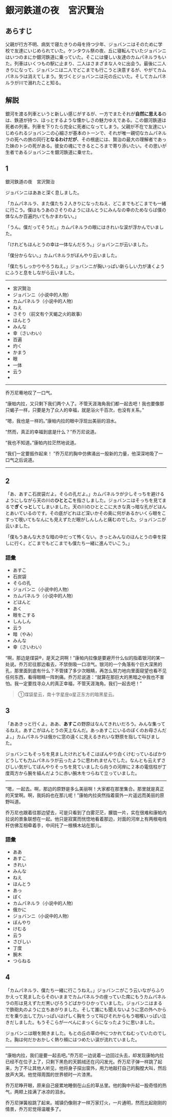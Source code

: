 # 銀河鉄道の夜　宮沢賢治

## あらすじ

父親が行方不明、病気で寝たきりの母を持つ少年、ジョバンニはそのために学校で友達にいじめられていた。ケンタウル祭の夜、丘に寝転んでいたジョバンニはいつのまにか銀河鉄道に乗っていた。そこには優しい友達のカムパネルラもいた。列車はいくつもの駅に止まり、二人はさまざまな人々に出会う。最後に二人きりになって、ジョバンニは二人でどこまでも行こうと決意するが、やがてカムパネルラは消えてしまう。気づくとジョバンニは元の丘にいた。そしてカムパネルラが川で溺れたこと知る。

## 解説

銀河を渡る列車というと新しい感じがするが、一方でまたそれが**自然に思える**のは、鉄道が持つ、ほっとするような懐かしさの魅力ゆえである。この銀河鉄道は死者の列車。列車を下りたら完全に死者になってしまう。父親が不在で友達にいじめられるジョバンニの心細さが基本のトーンで、それが唯一親切なカムパネルラの死への旅の同行**となるわけだが**、その根底には、賢治の最大の理解者であった妹のトシの死がある。彼女の魂にできるところまで寄り添いたい。その思いが生者であるジョバンニを銀河鉄道に乗せた。

## 1

銀河鉄道の夜　宮沢賢治

ジョバンニはああと深く息しました。

「カムパネルラ、また僕たち２人きりになったねえ、どこまでもどこまでも一緒に行こう。僕はもうあのさそりのようにほんとうにみんなの幸のためならば僕の体なんか百遍灼いてもかまわない。」

「うん。僕だってそうだ。」カムパネルラの眼にはきれいな涙が浮かんでいました。

「けれどもほんとうの幸は一体なんだろう。」ジョバンニが云いました。

「僕分からない。」カムパネルラがぼんやり云いました。

「僕たちしっかりやろうねえ。」ジョバンニが胸いっぱい新らしい力が湧くようにふうと息をしながら云いました。

-------------------------

* 宮沢賢治
* ジョバンニ（小说中的人物）
* カムパネルラ（小说中的人物）
* ねえ
* さそり（前文有个天蝎之火的故事）
* ほんとう
* みんな
* 幸（さいわい）
* 百遍
* 灼く
* かまう
* 眼
* 一体
* 云う
* 

-------------------------

乔万尼蓦地叹了一口气。

“康帕内拉，又只剩下我们两个人了。不管天涯海角我们都一起去吧！我也要像那只蝎子一样，只要是为了众人的幸福，就是浴火千百次，也没有关系。”

“嗯，我也是ー样的。”康帕内拉的眼中浮现出美丽的泪水。

“然而，真正的幸福到底是什么？”乔万尼说道。

“我也不知道。”康帕内拉茫然地说道。

“我们一定要振作起来！ ”乔万尼的胸中仿佛涌出一股新的力量，他深深地吸了一口气之后说道。

----------------------

## 2

「あ、あすこ石炭袋だよ。そらの孔だよ。」カムパネルラが少しそっちを避けるようにしながら天の川の**ひととこ**を指さしました。ジョバンニはそっちを見てまるで**ぎくっと**してしまいました。天の川のひととこに大きな真っ暗な孔がどほんとあいているのです。その底がどれほど深いかその奥に何があるかいくら眼をこすって覗いてもなんにも見えずただ眼がしんしんと痛むのでした。ジョバンニが云いました。

「僕もうあんな大きな暗の中だって怖くない。きっとみんなのほんとうの幸を探しに行く。どこまでもどこまでも僕たち一緒に進んでいこう。」

### 語彙
* あすこ
* 石炭袋
* そらの孔
* ジョバンニ（小说中的人物）
* カムパネルラ（小说中的人物）
* どほんと
* あく
* 眼をこする
* しんしん
* 云う
* 暗（やみ）
* みんな
* 幸（さいわい）

“啊，那边是煤袋®，是天之洞啊！”康帕内拉像是要避开什么似的指着银河的某一处说。乔万尼往那边看去，不禁倒吸一口凉气。银河的一个角落有个巨大深黑的孔，那里面到底有什么？不管揉了多少次眼睛，再怎么努力地向里面窥望也看不见任何东西，看得眼睛一阵刺痛。乔万尼说道：“就算在那巨大的黑暗之中我也不害怕。我一定要找寻众人的真正幸福，不管天涯海角。我们一起去吧！”

> ①煤袋星云，南十字星座α星正东方的暗黑星云。

## 3

「ああきっと行くよ。ああ、**あすこ**の野原はなんてきれいだろう。みんな集ってるねえ。あすこがほんとうの天上なんだ。あっあすこにいるのぼくのお母さんだよ。」カムパネルラは俄かに窓の遠くに見えるきれいな野原を指して叫びました。

ジョバンニもそっちを見ましたけれどもそこはぼんやり白くけむっているばかりどうしても力ムパネルラが云ったように思われませんでした。なんとも云えずさびしい気がしてぼんやりそっちを見ていましたら向うの河岸に２本の電信柱が丁度両方から腕を組んだように赤い腕木をつらねて立っていました。

----------

“嗯，一起去。啊，那边的原野是多么美丽啊！大家都在那里集合。那里就是真正的天堂啊。啊，我妈妈也在那儿呢！”康帕内拉突然指着窗外一片遥远而美丽的原野叫道。

乔万尼也跟着往那边望去，可是只看到了白雾茫茫，朦胧一片，实在很难和康帕内拉说的景象联想在一起。他只是寂寞而恍惚地看着那边，対面的河岸上有两根电线杆仿佛互相牵着手，中间托了一根横木站在那儿。

### 語彙
* ああ
* あすこ
* きれい
* みんな
* ねえ
* ほんとう
* あっ
* ぼく
* カムパネルラ（小说中的人物）
* 俄かに
* ジョバンニ（小说中的人物）
* ぼんやり
* けむる
* 云う
* さびしい
* 丁度
* 腕木
* つらねる

## 4

「カムパネルラ、僕たち一緒に行こうねえ。」ジョバンニがこう云いながらふりかえって見ましたらそのいままでカムパネルラの座っていた席にもうカムパネルラの形は見えずただ黒いびろうどばかりひかっていました。ジョバンニはまるで鉄砲丸のように立ちあがりました。そして誰にも聞えないように窓の外へからだを乗り出して力いっぱいはげしく胸をうって叫びそれからもう咽喉いっぱい泣きだしました。もうそこらが一ぺんにまっくらになったように思いました。

ジョバンニは眼を開きました。もとの丘の草の中につかれてねむっていたのでした。胸は何だかおかしく熱り頰にはつめたい涙が流れていました。

---------------

“康帕内拉，我们是要一起去吧。”乔万尼一边说着一边回过头去，却发现康帕内拉已经不在位子上了，只剩下黑色的天鹅绒还在闪闪发光。乔万尼子弹一样跳了起来，为了不让其他人听见，他将身子探出窗外，用力地敲打自己的胸膛大叫，然后放声大哭。他觉得周围的世界顿时一片漆黒。

乔万尼睁开眼，原来自己疲累地睡倒在山丘的草丛里。他的胸中升起一股奇怪的热气，两颊上挂满了冰凉的泪水。

乔万尼弹簧般跳了起来。城镇仍像刚才一样万家灯火，一片通明，然而比起刚刚的情景，乔万尼觉得温暖多了。

